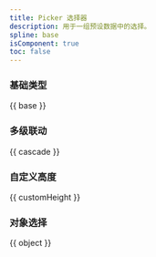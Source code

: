 ```yaml
---
title: Picker 选择器
description: 用于一组预设数据中的选择。
spline: base
isComponent: true
toc: false
---
```


### 基础类型

{{ base }}

### 多级联动

{{ cascade }}

### 自定义高度

{{ customHeight }}

### 对象选择

{{ object }}